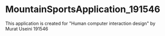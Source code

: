 # MountainSportsApplication_191546

This application is created for "Human computer interaction design" by Murat Useini 191546

